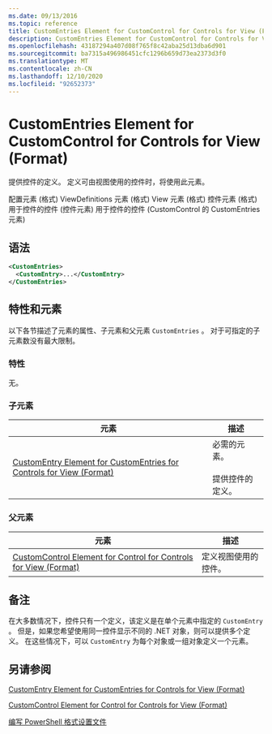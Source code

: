 ```yaml
---
ms.date: 09/13/2016
ms.topic: reference
title: CustomEntries Element for CustomControl for Controls for View (Format)
description: CustomEntries Element for CustomControl for Controls for View (Format)
ms.openlocfilehash: 43187294a407d08f765f8c42aba25d13dba6d901
ms.sourcegitcommit: ba7315a496986451cfc1296b659d73ea2373d3f0
ms.translationtype: MT
ms.contentlocale: zh-CN
ms.lasthandoff: 12/10/2020
ms.locfileid: "92652373"
---
```

# <a name="customentries-element-for-customcontrol-for-controls-for-view-format"></a>CustomEntries Element for CustomControl for Controls for View (Format)

提供控件的定义。 定义可由视图使用的控件时，将使用此元素。

配置元素 (格式) ViewDefinitions 元素 (格式) View 元素 (格式) 控件元素 (格式) 用于控件的控件 (控件元素) 用于控件的控件 (CustomControl 的 CustomEntries 元素) 

## <a name="syntax"></a>语法

```xml
<CustomEntries>
  <CustomEntry>...</CustomEntry>
</CustomEntries>
```

## <a name="attributes-and-elements"></a>特性和元素

以下各节描述了元素的属性、子元素和父元素 `CustomEntries` 。 对于可指定的子元素数没有最大限制。

### <a name="attributes"></a>特性

无。

### <a name="child-elements"></a>子元素

|元素|描述|
|-------------|-----------------|
|[CustomEntry Element for CustomEntries for Controls for View (Format)](./customentry-element-for-customentries-for-controls-for-view-format.md)|必需的元素。<br /><br /> 提供控件的定义。|

### <a name="parent-elements"></a>父元素

|元素|描述|
|-------------|-----------------|
|[CustomControl Element for Control for Controls for View (Format)](./customcontrol-element-for-control-for-controls-for-view-format.md)|定义视图使用的控件。|

## <a name="remarks"></a>备注

在大多数情况下，控件只有一个定义，该定义是在单个元素中指定的 `CustomEntry` 。 但是，如果您希望使用同一控件显示不同的 .NET 对象，则可以提供多个定义。 在这些情况下，可以 `CustomEntry` 为每个对象或一组对象定义一个元素。

## <a name="see-also"></a>另请参阅

[CustomEntry Element for CustomEntries for Controls for View (Format)](./customentry-element-for-customentries-for-controls-for-view-format.md)

[CustomControl Element for Control for Controls for View (Format)](./customcontrol-element-for-control-for-controls-for-view-format.md)

[编写 PowerShell 格式设置文件](./writing-a-powershell-formatting-file.md)
